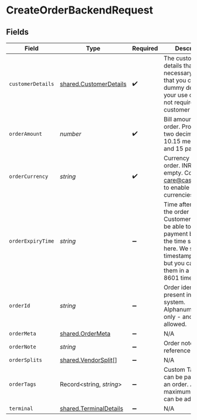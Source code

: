 # CreateOrderBackendRequest


## Fields

| Field                                                                                                                                                                                                    | Type                                                                                                                                                                                                     | Required                                                                                                                                                                                                 | Description                                                                                                                                                                                              | Example                                                                                                                                                                                                  |
| -------------------------------------------------------------------------------------------------------------------------------------------------------------------------------------------------------- | -------------------------------------------------------------------------------------------------------------------------------------------------------------------------------------------------------- | -------------------------------------------------------------------------------------------------------------------------------------------------------------------------------------------------------- | -------------------------------------------------------------------------------------------------------------------------------------------------------------------------------------------------------- | -------------------------------------------------------------------------------------------------------------------------------------------------------------------------------------------------------- |
| `customerDetails`                                                                                                                                                                                        | [shared.CustomerDetails](../../../sdk/models/shared/customerdetails.md)                                                                                                                                  | :heavy_check_mark:                                                                                                                                                                                       | The customer details that are necessary. Note that you can pass dummy details if your use case does not require the customer details.                                                                    |                                                                                                                                                                                                          |
| `orderAmount`                                                                                                                                                                                            | *number*                                                                                                                                                                                                 | :heavy_check_mark:                                                                                                                                                                                       | Bill amount for the order. Provide upto two decimals. 10.15 means Rs 10 and 15 paisa                                                                                                                     | 10.15                                                                                                                                                                                                    |
| `orderCurrency`                                                                                                                                                                                          | *string*                                                                                                                                                                                                 | :heavy_check_mark:                                                                                                                                                                                       | Currency for the order. INR if left empty. Contact care@cashfree.com to enable new currencies.                                                                                                           | INR                                                                                                                                                                                                      |
| `orderExpiryTime`                                                                                                                                                                                        | *string*                                                                                                                                                                                                 | :heavy_minus_sign:                                                                                                                                                                                       | Time after which the order expires. Customers will not be able to make the payment beyond the time specified here. We store timestamps in IST, but you can provide them in a valid ISO 8601 time format. | 2021-07-29T00:00:00Z                                                                                                                                                                                     |
| `orderId`                                                                                                                                                                                                | *string*                                                                                                                                                                                                 | :heavy_minus_sign:                                                                                                                                                                                       | Order identifier present in your system. Alphanumeric and only - and _ allowed.                                                                                                                          |                                                                                                                                                                                                          |
| `orderMeta`                                                                                                                                                                                              | [shared.OrderMeta](../../../sdk/models/shared/ordermeta.md)                                                                                                                                              | :heavy_minus_sign:                                                                                                                                                                                       | N/A                                                                                                                                                                                                      |                                                                                                                                                                                                          |
| `orderNote`                                                                                                                                                                                              | *string*                                                                                                                                                                                                 | :heavy_minus_sign:                                                                                                                                                                                       | Order note for reference.                                                                                                                                                                                | Test order                                                                                                                                                                                               |
| `orderSplits`                                                                                                                                                                                            | [shared.VendorSplit](../../../sdk/models/shared/vendorsplit.md)[]                                                                                                                                        | :heavy_minus_sign:                                                                                                                                                                                       | N/A                                                                                                                                                                                                      |                                                                                                                                                                                                          |
| `orderTags`                                                                                                                                                                                              | Record<string, *string*>                                                                                                                                                                                 | :heavy_minus_sign:                                                                                                                                                                                       | Custom Tags which can be passed for an order. A maximum of 6 tags can be added                                                                                                                           |                                                                                                                                                                                                          |
| `terminal`                                                                                                                                                                                               | [shared.TerminalDetails](../../../sdk/models/shared/terminaldetails.md)                                                                                                                                  | :heavy_minus_sign:                                                                                                                                                                                       | N/A                                                                                                                                                                                                      |                                                                                                                                                                                                          |